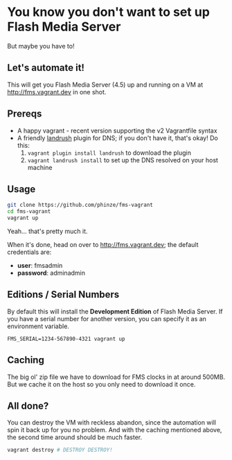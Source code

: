 # You know you don't want to set up Flash Media Server

But maybe you have to!

## Let's automate it!

This will get you Flash Media Server (4.5) up and running on a VM at http://fms.vagrant.dev in one shot.

## Prereqs

  * A happy vagrant - recent version supporting the v2 Vagrantfile syntax
  * A friendly [landrush][] plugin for DNS; if you don't have it, that's okay! Do this:
    1. `vagrant plugin install landrush` to download the plugin
    2. `vagrant landrush install` to set up the DNS resolved on your host machine

[landrush]: https://github.com/phinze/landrush

## Usage

```bash
git clone https://github.com/phinze/fms-vagrant
cd fms-vagrant
vagrant up
```

Yeah… that's pretty much it.

When it's done, head on over to http://fms.vagrant.dev; the default credentials are:

 * __user__: fmsadmin
 * __password__: adminadmin

## Editions / Serial Numbers

By default this will install the __Development Edition__ of Flash Media Server. If you have a serial number for another version, you can specify it as an environment variable.

```
FMS_SERIAL=1234-567890-4321 vagrant up
```

## Caching

The big ol' zip file we have to download for FMS clocks in at around 500MB. But we cache it on the host so you only need to download it once.

## All done?

You can destroy the VM with reckless abandon, since the automation will spin it back up for you no problem. And with the caching mentioned above, the second time around should be much faster.

```bash
vagrant destroy # DESTROY DESTROY!
```


